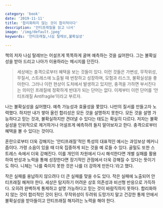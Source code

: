 ```yaml
---

category: 'book'
date: '2019-11-11'
title: '합리화하지 않는 것이 합리적이다'
description: '안티프래질을 읽고 나서'
image: '/img/default.jpeg'
keywords: '안티프래질,나심 탈레브,불확실성'

---
```


책의 저자 나심 탈레브는 어설프게 똑똑하게 굴며 예측하는 것을 싫어한다. 그는 불확실성을 받아 드리고 나아가 이용하라는 메시지를 던진다. 

> 세상에는 충격으로부터 혜택을 보는 것들이 있다. 이런 것들은 가변성, 무작위성, 무질서, 스트레스에 노출될 때 번창하고 성장하며, 모험과 리스크, 불확실성을 좋아한다. 그러나 이런 현상이 도처에서 발생하고 있지만, 충격을 가하면 부서진다는 의미인 프래질에 정확하게 반대가 되는 단어는 없다. 이제부터 이런 단어를 ‘안티프래질 Antifragile’이라고 부르자. 

나는 불확실성을 싫어했다. 예측 가능성과 효율성을 쫓았다. 나만의 질서를 만들고자 노력했다. 하지만 내가 쌓아 올린 합리성은 모든 것을 설명하지 못한다. 모든 것을 설명 가능하다고 믿는 것과, 불확실하지만 견뎌낼 수 있다는 태도는 확실히 다르다. 저자는 불확실성을 인위적으로 제거하거나 어설프게 예측하려 들지 말아보자고 한다. 충격으로부터 혜택을 볼 수 있다는 것이다. 

혼란으로부터 더욱 강해지는 '안티프래질'적인 특성의 대표적인 예시는 과잉보상 메커니즘이다. 가령 소음이 있을 때 더욱 집중하게 되는 것을 예 로들 수 있다. 골밀도 또한 스트레스 속에서 더욱 강해진다. 이를 개인의 차원에서 다시 해석한다면 개별 실패를 활용하여 반성과 노력을 통해 성장한다면 장기적인 관점에서 더욱 강해질 수 있다는 뜻이기도 하다. 니체는 '나를 죽이지 못한 것은 나를 더 강하게 만든다.'라고 했다. 

작은 실패를 용납하지 않으려다 더 큰 실패를 맞을 수도 있다. 작은 실패에 노출되어 안티프래질 해져야 한다. 세상은 탐지하기 어려운 상호 의존성과 비선형 반응으로 가득하다. 오히려 완벽하게 통제하고 설명 가능하다고 믿는 것이 바람직하지 못하다. 합리화하지 않는 것이 합리적인 것이 된다. 무작위성이 두려워 도망가지 말고 건강한 통제 안에서 불확실성을 받아들이고 안티프래질 해지려는 노력을 해야 한다.